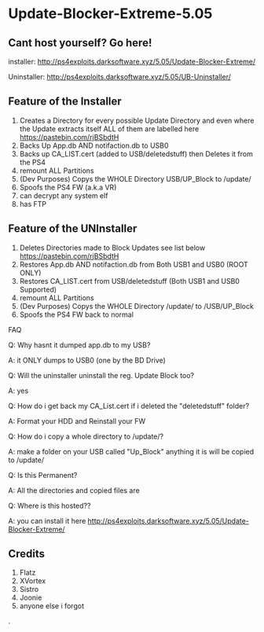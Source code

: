 # Update-Blocker-Extreme-5.05

## Cant host yourself? Go here!
installer: http://ps4exploits.darksoftware.xyz/5.05/Update-Blocker-Extreme/

Uninstaller: http://ps4exploits.darksoftware.xyz/5.05/UB-Uninstaller/

## Feature of the Installer
 1. Creates a Directory for every possible Update Directory and even where the Update extracts itself ALL of them are labelled here
 https://pastebin.com/rjBSbdtH
 2. Backs Up App.db AND notifaction.db to USB0
 3. Backs up CA_LIST.cert (added to USB/deletedstuff) then Deletes it from the PS4
 4. remount ALL Partitions
 5. (Dev Purposes) Copys the WHOLE Directory USB/UP_Block to /update/
 7. Spoofs the PS4 FW (a.k.a VR)
 8. can decrypt any system elf
 9. has FTP
 
 ## Feature of the UNInstaller
 1. Deletes Directories made to Block Updates see list below
 https://pastebin.com/rjBSbdtH
 2. Restores App.db AND notifaction.db from Both USB1 and USB0 (ROOT ONLY)
 3. Restores CA_LIST.cert from USB/deletedstuff (Both USB1 and USB0 Supported)
 4. remount ALL Partitions
 5. (Dev Purposes) Copys the WHOLE Directory /update/ to /USB/UP_Block
 6. Spoofs the PS4 FW back to normal

FAQ

Q: Why hasnt it dumped app.db to my USB?

A: it ONLY dumps to USB0 (one by the BD Drive)

Q: Will the uninstaller uninstall the reg. Update Block too?

A: yes

Q: How do i get back my CA_List.cert if i deleted the "deletedstuff" folder?

A: Format your HDD and Reinstall your FW

Q: How do i copy a whole directory to /update/?

A: make a folder on your USB called "Up_Block" anything it is will be copied to /update/

Q: Is this Permanent?

A: All the directories and copied files are 

Q: Where is this hosted??

A: you can install it here http://ps4exploits.darksoftware.xyz/5.05/Update-Blocker-Extreme/

## Credits
1. Flatz
2. XVortex
3. Sistro
4. Joonie
5. anyone else i forgot

.
